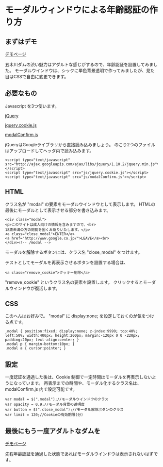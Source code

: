# モーダルウィンドウによる年齢認証の作り方

## まずはデモ

<a href="http://klutche.github.io/modalConfirm/" target="_blank">デモページ</a>

五木川ダムの渋い魅力はアダルトな感じがするので、年齢認証を設置してみました。
モーダルウインドウは、シックに単色背景透明で作ってみましたが、見た目はCSSで自由に変更できます。

## 必要なもの

Javascript を3つ使います。

<a href="http://jquery.com/" target="_blank">jQuery</a>

<a href="https://github.com/carhartl/jquery-cookie" target="_blank">jquery.cookie.js</a>

<a href="http://klutche.github.io/modalConfirm/js/modalConfirm.js" target="_blank">modalConfirm.js</a>

jQueryはGoogleライブラリから直接読み込みましょう。
のこり2つのファイルはアップロードしてヘッダ内で読み込みます。

    <script type="text/javascript" src="http://ajax.googleapis.com/ajax/libs/jquery/1.10.2/jquery.min.js"></script>
    <script type="text/javascript" src="js/jquery.cookie.js"></script>
    <script type="text/javascript" src="js/modalConfirm.js"></script>

## HTML

クラス名が "modal" の要素をモーダルウインドウとして表示します。
HTMLの最後にモーダルとして表示させる部分を書き込みます。

    <div class="modal">
    <p>このサイトは成人向けの情報を含みますので、<br>
    18歳未満の方の閲覧を固くお断りいたします。</p>
    <a class="close_modal">ENTER</a>
    <a href="http://www.google.co.jp/">LEAVE</a><br>
    </div><!-- /modal -->

モーダルを解除するボタンには、クラス名 "close_modal" をつけます。

テストとしてモーダルを再表示させるボタンを設置する場合は、

    <a class="remove_cookie">クッキー削除</a>

"remove_cookie" というクラス名の要素を設置します。
クリックするとモーダルウインドウが復活します。

## CSS

このへんはお好みで。
"modal" に display:none; を設定しておくのが気をつける点です。

    .modal { position:fixed; display:none; z-index:9999; top:40%; left:50%; width:400px; height:200px; margin:-120px 0 0 -220px; padding:20px; text-align:center; }
    .modal p { margin-bottom:10px; }
    .modal a { cursor:pointer; }

## 設定

一度認証を通過した後は、Cookie 制御で一定時間はモーダルを再表示しないようになっています。
再表示までの時間や、モーダル化するクラス名は、modalConfirm.js 内で設定可能です。

    var modal = $(".modal");//モーダルウインドウのクラス
    var opacity = 0.9;//モーダル背景の透明度
    var button = $(".close_modal");//モーダル解除ボタンのクラス
    var limit = 120;//Cookieの有効期限(分)

## 最後にもう一度アダルトなダムを

<a href="http://klutche.github.io/modalConfirm/" target="_blank">デモページ</a>

先程年齢認証を通過した状態であればモーダルウインドウは表示されないはずです。

